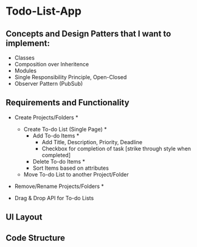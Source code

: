 # Todo-List-App

## Concepts and Design Patters that I want to implement:
- Classes
- Composition over Inheritence 
- Modules
- Single Responsibility Principle, Open-Closed
- Observer Pattern (PubSub)

## Requirements and Functionality
- Create Projects/Folders *
    - Create To-do List (Single Page) *
        - Add To-do Items *
            - Add Title, Description, Priority, Deadline
            - Checkbox for completion of task [strike through style when completed]
        - Delete To-do Items *
        - Sort Items based on attributes
     - Move To-do List to another Project/Folder

- Remove/Rename Projects/Folders *

- Drag & Drop API for To-do Lists

## UI Layout



## Code Structure
